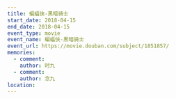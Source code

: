 ```yaml
---
title: 蝙蝠侠-黑暗骑士
start_date: 2018-04-15
end_date: 2018-04-15
event_type: movie
event_name: 蝙蝠侠-黑暗骑士
event_url: https://movie.douban.com/subject/1851857/
memories:
  - comment: 
    author: 时九
  - comment: 
    author: 念九  
location: 
---
```

